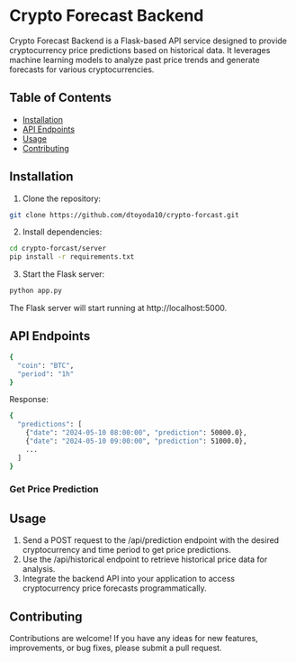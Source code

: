 # Crypto Forecast Backend

Crypto Forecast Backend is a Flask-based API service designed to provide cryptocurrency price predictions based on historical data. It leverages machine learning models to analyze past price trends and generate forecasts for various cryptocurrencies.

## Table of Contents

- [Installation](#installation)
- [API Endpoints](#api-endpoints)
- [Usage](#usage)
- [Contributing](#contributing)

## Installation

1. Clone the repository:
```bash
git clone https://github.com/dtoyoda10/crypto-forcast.git
```

2. Install dependencies:
```bash
cd crypto-forcast/server
pip install -r requirements.txt
```

3. Start the Flask server:
```bash
python app.py
```

The Flask server will start running at http://localhost:5000.



## API Endpoints

```bash
{
  "coin": "BTC",
  "period": "1h"
}
```
Response:
```bash
{
  "predictions": [
    {"date": "2024-05-10 08:00:00", "prediction": 50000.0},
    {"date": "2024-05-10 09:00:00", "prediction": 51000.0},
    ...
  ]
}
```

### Get Price Prediction



## Usage
1. Send a POST request to the /api/prediction endpoint with the desired cryptocurrency and time period to get price predictions.
2. Use the /api/historical endpoint to retrieve historical price data for analysis.
3. Integrate the backend API into your application to access cryptocurrency price forecasts programmatically.



## Contributing
Contributions are welcome! If you have any ideas for new features, improvements, or bug fixes, please submit a pull request.
